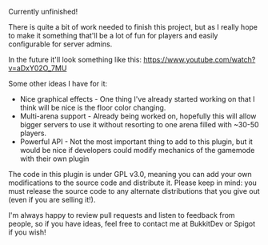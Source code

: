 Currently unfinished!

There is quite a bit of work needed to finish this project, but as I really hope to make it something that'll be a lot of fun for players and easily configurable for server admins.

In the future it'll look something like this: https://www.youtube.com/watch?v=aDxY02O_7MU

Some other ideas I have for it:

  * Nice graphical effects - One thing I've already started working on that I think will be nice is the floor color changing.
  * Multi-arena support - Already being worked on, hopefully this will allow bigger servers to use it without resorting to one arena           filled with ~30-50 players.
  * Powerful API - Not the most important thing to add to this plugin, but it would be nice if developers could modify mechanics of the       gamemode with their own plugin
  
The code in this plugin is under GPL v3.0, meaning you can add your own modifications to the source code and distribute it. Please keep in mind: you must release the source code to any alternate distributions that you give out (even if you are selling it!).
  
I'm always happy to review pull requests and listen to feedback from people, so if you have ideas, feel free to contact me at BukkitDev or Spigot if you wish!
